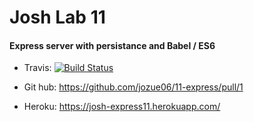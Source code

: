 # Josh Lab 11 

#### Express server with persistance and Babel / ES6

* Travis:
[![Build Status](https://travis-ci.com/jozue06/11-express.svg?branch=josh)](https://travis-ci.com/jozue06/11-express)



* Git hub: https://github.com/jozue06/11-express/pull/1

* Heroku: https://josh-express11.herokuapp.com/



